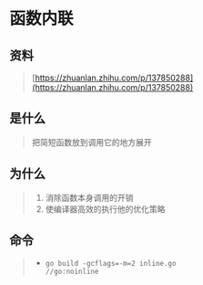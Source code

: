 # 函数内联

## 资料

> [https://zhuanlan.zhihu.com/p/137850288](https://zhuanlan.zhihu.com/p/137850288)

## 是什么

> 把简短函数放到调用它的地方展开

## 为什么

> 1. 消除函数本身调用的开销
> 2. 使编译器高效的执行他的优化策略

## 命令

> * ```
>   go build -gcflags=-m=2 inline.go
>   //go:noinline
>   ```





